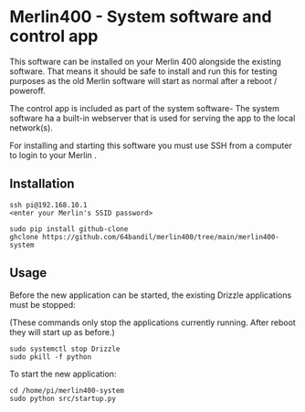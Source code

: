 # Merlin400 - System software and control app
This software can be installed on your Merlin 400 alongside the existing software.
That means it should be safe to install and run this for testing purposes as the old Merlin software will start as normal after a reboot / poweroff.

The control app is included as part of the system software- The system software ha a built-in webserver that is used for serving the app to the local network(s).

For installing and starting this software you must use SSH from a computer to login to your Merlin .


## Installation
    ssh pi@192.168.10.1
    <enter your Merlin's SSID password>

    sudo pip install github-clone
    ghclone https://github.com/64bandil/merlin400/tree/main/merlin400-system

## Usage
Before the new application can be started, the existing Drizzle applications must be stopped:

(These commands only stop the applications currently running. After reboot they will start up as before.)

    sudo systemctl stop Drizzle
    sudo pkill -f python

To start the new application:

    cd /home/pi/merlin400-system
    sudo python src/startup.py

